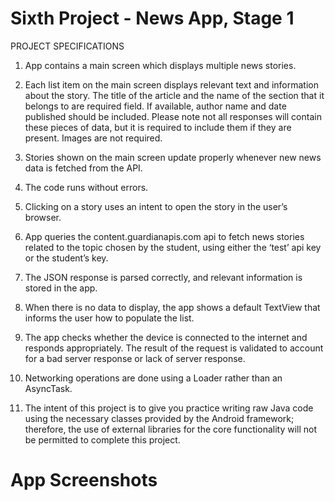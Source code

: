 # Sixth Project - News App, Stage 1

PROJECT SPECIFICATIONS

1. App contains a main screen which displays multiple news stories.

2. Each list item on the main screen displays relevant text and information about the story. The title of the article and the name of the    section that it belongs to are required field. 
   If available, author name and date published should be included. Please note not all responses will contain these pieces of data, but      it is required to include them if they are present. Images are not required.
   
3. Stories shown on the main screen update properly whenever new news data is fetched from the API.

4. The code runs without errors. 

5. Clicking on a story uses an intent to open the story in the user’s browser. 

6. App queries the content.guardianapis.com api to fetch news stories related to the topic chosen by the student, using either the ‘test’ api key or the student’s key.

7. The JSON response is parsed correctly, and relevant information is stored in the app.

8. When there is no data to display, the app shows a default TextView that informs the user how to populate the list.

9. The app checks whether the device is connected to the internet and responds appropriately. The result of the request is validated to account for a bad server response or lack of server response.

10. Networking operations are done using a Loader rather than an AsyncTask.

11. The intent of this project is to give you practice writing raw Java code using the necessary classes provided by the Android framework; therefore, the use of external libraries for the core functionality will not be permitted to complete this project. 



# App Screenshots
